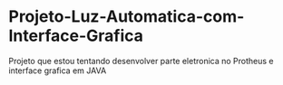 # Projeto-Luz-Automatica-com-Interface-Grafica
 Projeto que estou tentando desenvolver parte eletronica no Protheus e interface grafica em JAVA

